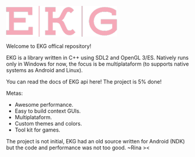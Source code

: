 ![Alt text](/ekg.png?raw=true)

Welcome to EKG offical repository!

EKG is a library written in C++ using SDL2 and OpenGL 3/ES.
Natively runs only in Windows for now, the focus is be multiplataform (to supports native systems as Android and Linux).

You can read the docs of EKG api here!
The project is 5% done!

Metas:
- Awesome performance.
- Easy to build context GUIs.
- Multiplataform.
- Custom themes and colors.
- Tool kit for games.

The project is not initial, EKG had an old source written for Android (NDK) but the code and performance was not too good.
~Rina ><
